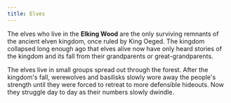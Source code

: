 ```yaml
---
title: Elves
---
```


The elves who live in the **Elking Wood** are the only surviving remnants of the ancient elven kingdom, once ruled by King Oeged. The kingdom collapsed long enough ago that elves alive now have only heard stories of the kingdom and its fall from their grandparents or great-grandparents.

The elves live in small groups spread out through the forest. After the kingdom's fall, werewolves and basilisks slowly wore away the people's strength until they were forced to retreat to more defensible hideouts. Now they struggle day to day as their numbers slowly dwindle.

